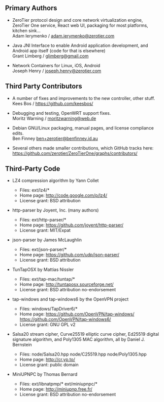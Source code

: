 ## Primary Authors

 * ZeroTier protocol design and core network virtualization engine, ZeroTier One service, React web UI, packaging for most platforms, kitchen sink...<br>
   Adam Ierymenko / adam.ierymenko@zerotier.com

 * Java JNI Interface to enable Android application development, and Android app itself (code for that is elsewhere)<br>
   Grant Limberg / glimberg@gmail.com

 * Network Containers for Linux, iOS, Android<br>
   Joseph Henry / joseph.henry@zerotier.com

## Third Party Contributors

 * A number of fixes and improvements to the new controller, other stuff.<br>
   Kees Bos / https://github.com/keesbos/

 * Debugging and testing, OpenWRT support fixes.<br>
   Moritz Warning / moritzwarning@web.de

 * Debian GNU/Linux packaging, manual pages, and license compliance edits.<br>
   Ben Finney <ben+zerotier@benfinney.id.au>

 * Several others made smaller contributions, which GitHub tracks here:<br>
   https://github.com/zerotier/ZeroTierOne/graphs/contributors/

## Third-Party Code

 * LZ4 compression algorithm by Yann Collet

   * Files: ext/lz4/*
   * Home page: http://code.google.com/p/lz4/
   * License grant: BSD attribution

 * http-parser by Joyent, Inc. (many authors)

   * Files: ext/http-parser/*
   * Home page: https://github.com/joyent/http-parser/
   * License grant: MIT/Expat

 * json-parser by James McLaughlin

   * Files: ext/json-parser/*
   * Home page: https://github.com/udp/json-parser/
   * License grant: BSD attribution

 * TunTapOSX by Mattias Nissler

   * Files: ext/tap-mac/tuntap/*
   * Home page: http://tuntaposx.sourceforge.net/
   * License grant: BSD attribution no-endorsement

 * tap-windows and tap-windows6 by the OpenVPN project

   * Files: windows/TapDriver6/*
   * Home page:
       https://github.com/OpenVPN/tap-windows/
       https://github.com/OpenVPN/tap-windows6/
   * License grant: GNU GPL v2

 * Salsa20 stream cipher, Curve25519 elliptic curve cipher, Ed25519
   digital signature algorithm, and Poly1305 MAC algorithm, all by
   Daniel J. Bernstein

   * Files:
       node/Salsa20.hpp
       node/C25519.hpp
       node/Poly1305.hpp
   * Home page: http://cr.yp.to/
   * License grant: public domain

 * MiniUPNPC by Thomas Bernard

   * Files:
       ext/libnatpmp/*
       ext/miniupnpc/*
   * Home page: http://miniupnp.free.fr/
   * License grant: BSD attribution no-endorsement
